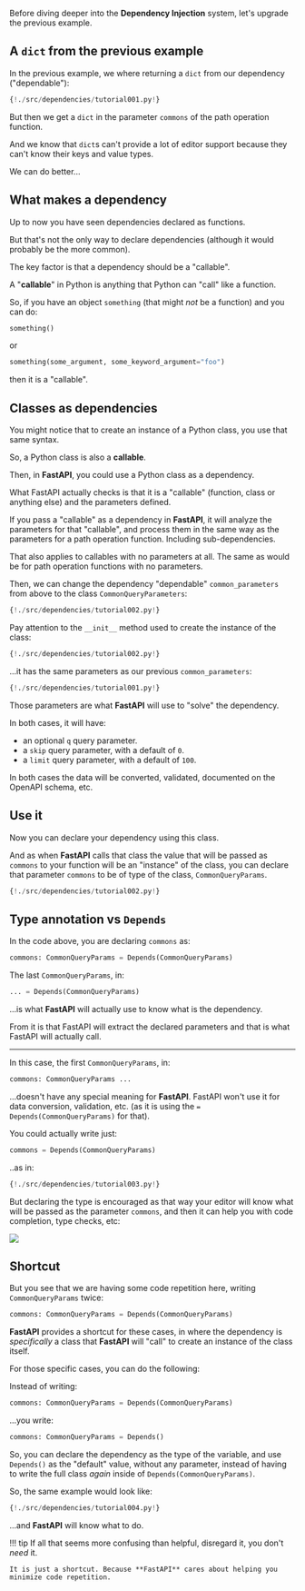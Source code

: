 Before diving deeper into the **Dependency Injection** system, let's upgrade the previous example.

## A `dict` from the previous example

In the previous example, we where returning a `dict` from our dependency ("dependable"):

```Python hl_lines="7"
{!./src/dependencies/tutorial001.py!}
```

But then we get a `dict` in the parameter `commons` of the path operation function.

And we know that `dict`s can't provide a lot of editor support because they can't know their keys and value types.

We can do better...

## What makes a dependency

Up to now you have seen dependencies declared as functions.

But that's not the only way to declare dependencies (although it would probably be the more common).

The key factor is that a dependency should be a "callable".

A "**callable**" in Python is anything that Python can "call" like a function.

So, if you have an object `something` (that might _not_ be a function) and you can do:

```Python
something()
```

or

```Python
something(some_argument, some_keyword_argument="foo")
```

then it is a "callable".

## Classes as dependencies

You might notice that to create an instance of a Python class, you use that same syntax.

So, a Python class is also a **callable**.

Then, in **FastAPI**, you could use a Python class as a dependency.

What FastAPI actually checks is that it is a "callable" (function, class or anything else) and the parameters defined.

If you pass a "callable" as a dependency in **FastAPI**, it will analyze the parameters for that "callable", and process them in the same way as the parameters for a path operation function. Including sub-dependencies.

That also applies to callables with no parameters at all. The same as would be for path operation functions with no parameters.

Then, we can change the dependency "dependable" `common_parameters` from above to the class `CommonQueryParameters`:

```Python hl_lines="9 10 11 12 13"
{!./src/dependencies/tutorial002.py!}
```

Pay attention to the `__init__` method used to create the instance of the class:

```Python hl_lines="10"
{!./src/dependencies/tutorial002.py!}
```

...it has the same parameters as our previous `common_parameters`:

```Python hl_lines="6"
{!./src/dependencies/tutorial001.py!}
```

Those parameters are what **FastAPI** will use to "solve" the dependency.

In both cases, it will have:

* an optional `q` query parameter.
* a `skip` query parameter, with a default of `0`.
* a `limit` query parameter, with a default of `100`.

In both cases the data will be converted, validated, documented on the OpenAPI schema, etc.

## Use it

Now you can declare your dependency using this class.

And as when **FastAPI** calls that class the value that will be passed as `commons` to your function will be an "instance" of the class, you can declare that parameter `commons` to be of type of the class, `CommonQueryParams`.

```Python hl_lines="17"
{!./src/dependencies/tutorial002.py!}
```

## Type annotation vs `Depends`

In the code above, you are declaring `commons` as:

```Python
commons: CommonQueryParams = Depends(CommonQueryParams)
```

The last `CommonQueryParams`, in:

```Python
... = Depends(CommonQueryParams)
```

...is what **FastAPI** will actually use to know what is the dependency.

From it is that FastAPI will extract the declared parameters and that is what FastAPI will actually call.

---

In this case, the first `CommonQueryParams`, in:

```Python
commons: CommonQueryParams ...
```

...doesn't have any special meaning for **FastAPI**. FastAPI won't use it for data conversion, validation, etc. (as it is using the `= Depends(CommonQueryParams)` for that).

You could actually write just:

```Python
commons = Depends(CommonQueryParams)
```

..as in:

```Python hl_lines="17"
{!./src/dependencies/tutorial003.py!}
```

But declaring the type is encouraged as that way your editor will know what will be passed as the parameter `commons`, and then it can help you with code completion, type checks, etc:

<img src="/img/tutorial/dependencies/image02.png">

## Shortcut

But you see that we are having some code repetition here, writing `CommonQueryParams` twice:

```Python
commons: CommonQueryParams = Depends(CommonQueryParams)
```

**FastAPI** provides a shortcut for these cases, in where the dependency is *specifically* a class that **FastAPI** will "call" to create an instance of the class itself.

For those specific cases, you can do the following:

Instead of writing:

```Python
commons: CommonQueryParams = Depends(CommonQueryParams)
```

...you write:

```Python
commons: CommonQueryParams = Depends()
```

So, you can declare the dependency as the type of the variable, and use `Depends()` as the "default" value, without any parameter, instead of having to write the full class *again* inside of `Depends(CommonQueryParams)`.

So, the same example would look like:

```Python hl_lines="17"
{!./src/dependencies/tutorial004.py!}
```

...and **FastAPI** will know what to do.

!!! tip
    If all that seems more confusing than helpful, disregard it, you don't *need* it.
    
    It is just a shortcut. Because **FastAPI** cares about helping you minimize code repetition.
